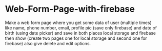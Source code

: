 # Web-Form-Page-with-firebase
Make a web form page where you get some data of user (multiple times) like name, phone number, email, profile pic (save only firebase) and date of birth (using date picker) and save in both places local storage and firebase then show (create two pages one for local storage and second one for firebase) also give delete and edit options.
